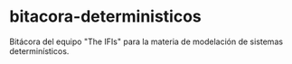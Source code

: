 # bitacora-deterministicos
Bitácora del equipo "The IFIs" para la materia de modelación de sistemas determinísticos. 

